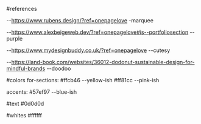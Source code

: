 #references

--https://www.rubens.design/?ref=onepagelove -marquee

--https://www.alexbeigeweb.dev/?ref=onepagelove#is--portfoliosection --purple

--https://www.mydesignbuddy.co.uk/?ref=onepagelove --cutesy

--https://land-book.com/websites/36012-dodonut-sustainable-design-for-mindful-brands --doodoo

#colors
for-sections:
#ffcb46 --yellow-ish
#ff81cc --pink-ish

accents:
#57ef97 --blue-ish

#text
#0d0d0d

#whites
#ffffff